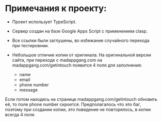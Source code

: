# Примечания к проекту:

* Проект использует TypeScript.

* Сервер создан на базе Google Apps Script с применением clasp.

* Все ссылки были заглушены, во избежание случайного перехода при тестировнии.

* Небольшое отличие копии от оригинала.
На оригинальной версии сайта, при переходе с madappgang.com на madappgang.com/getintouch появится 4 поля для заполнения:
    * name
    * email
    * phone number
    * message

Eсли потом находясь на странице madappgang.com/getintouch обновить её, то поле phone number скроется.
Предполагалось что это баг, поэтому при создании копии, это поведение не повторялось, в копии всегда 4 поля.
